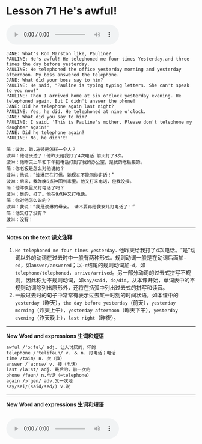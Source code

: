 # Lesson 71 He's awful!

​<audio id="audio" controls="" loop="loop">
    <source id="mp3" src="https://online1.tingclass.net/lesson/shi0529/0000/16/71.mp3"> 
</audio>

```
JANE: What's Ron Marston like, Pauline?
PAULINE: He's awful! He telephoned me four times Yesterday,and three times the day before yesterday.
PAULINE: He telephoned the office yesterday morning and yesterday afternoon. My boss answered the telephone.
JANE: What did your boss say to him?
PAULINE: He said, "Pauline is typing typing letters. She can't speak to you now!"
PAULINE: Then I arrived home at six o'clock yesterday evening. He telephoned again. But I didn't answer the phone!
JANE: Did he telephone again last night?
PAULINE: Yes, he did. He telephoned at nine o'clock.
JANE: What did you say to him?
PAULINE: I said, 'This is Pauline's mother. Please don't telephone my daughter again!'
JANE: Did he telephone again?
PAULINE: No, he didn't!

简：波淋，朗.马顿是怎样一个人？
波淋：他讨厌透了！他昨天给我打了4次电话 前天打了3次。
波淋：他昨天上午和下午把电话打到了我的办公室，是我的老板接的。
简：你老板是怎么对他说的？
波淋：他说：“波淋正在打信，她现在不能同你讲话！”
波淋：后来，我昨晚6点钟回到家里。他又打来电话，但我没接。
简：他昨夜里又打电话了吗？
波淋：是的，打了。他在9点钟又打电话。
简：你对他怎么说的？
波淋：我说：“我是波淋的母亲。 请不要再给我女儿打电话了！”
简：他又打了没有？
波淋：没有！
```

------------
**Notes on the text 课文注释**
1. `He telephoned me four times yesterday.` 他昨天给我打了4次电话。“是”动词以外的动词在过去时中一般有两种形式。规则动词一般是在动词后面加`-ed`，如`answer/answered`；以`-e`结尾的规则动词加`-d`，如`telephone/telephoned`，`arrive/arrived`。另一部分动词的过去式拼写不规则，因此称为不规则动词，如`say/said`，`do/did`。从本课开始，单词表中的不规则动词除列出原形外，还将在括弧中列出过去式的拼写和读音。
2. 一般过去时的句子中常常有表示过去某一时刻的时间状语，如本课中的`yesterday`（昨天），`the day before yesterday`（前天），`yesterday morning`（昨天上午），`yesterday afternoon`（昨天下午），`yesterday evening`（昨天晚上），`last night`（昨夜）。

-------------
**New Word and expressions 生词和短语**
```markdown
awful /'ɔ:fəl/ adj. 让人讨厌的，坏的
telephone /'telifəun/ v. ＆ n. 打电话；电话
time /taim/ n. 次（数）
answer /'a:nsə/ v. 接（电话）
last /la:st/ adj. 最后的，前一次的
phone /fəun/ n.电话（=telephone）
again /ɔ'gen/ adv.又一次地
say/sei/(said/sed/) v.说
```
-------------

**New Word and expressions 生词和短语**
```markdown

```

<audio id="audio" controls="" loop="loop">
    <source id="mp3" src="https://i.xiao84.com/en-nce/1mp3-en/lesson72.mp3">
</audio>